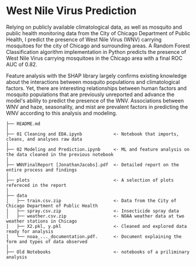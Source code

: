 # West Nile Virus Prediction

Relying on publicly available climatological data, as well as mosquito and public health monitoring data from the City of Chicago Department of Public Health, I predict the presence of West Nile Virus (WNV) carrying mosquitoes for the city of Chicago and surrounding areas. A Random Forest Classification algorithm implementation in Python predicts the presence of West Nile Virus carrying mosquitoes in the Chicago area with a final ROC AUC of 0.82. 

Feature analysis with the SHAP library largely confirms existing knowledge about the interactions between mosquito populations and climatological factors. Yet, there are interesting relationships between human factors and mosquito populations that are previously unreported and advance the model's ability to predict the presence of the WNV. Associations between WNV and haze, seasonality, and mist are prevalent factors in predicting the WNV according to this analysis and modeling. 

```
├── README.md 
│
├── 01 Cleaning and EDA.ipynb            <- Notebook that imports, cleans, and analyses raw data
│
├── 02 Modeling and Prediction.ipynb     <- ML and feature analysis on the data cleaned in the previous notebook
│
├── WNVFinalReport [JonathanJacobs].pdf  <- Detailed report on the entire process and findings
│
├── plots                                <- A selection of plots refereced in the report
│
├── data
│   ├── train.csv.zip                    <- Data from the City of Chicago Department of Public Health
│   ├── spray.csv.zip                    <- Insecticide spray data
│   ├── weather.csv.zip                  <- NOAA weather data at two weather stations in Chicago
│   ├── X2.pkl, y.pkl                    <- Cleaned and explored data ready for analysis
│   └── noaa_..._documentation.pdf.      <- Document explaining the form and types of data observed
│
├── Old Notebooks                        <- notebooks of a priliminary analysis

```
